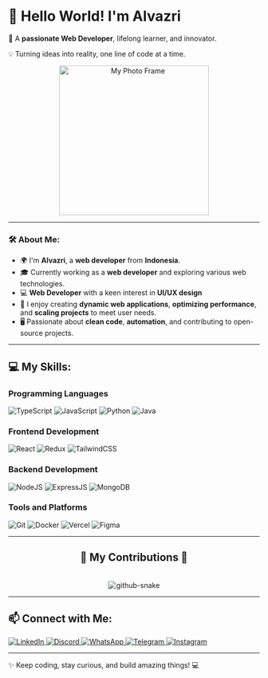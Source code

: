 
  <h1>🌟 Hello World! I'm Alvazri </h1>
  <p> 🔧 A <strong>passionate Web Developer</strong>, lifelong learner, and innovator. </p>
  <p>  💡 Turning ideas into reality, one line of code at a time.</p>
  
</div>

<div align="center">
  <img src="assets/profile-frame.gif" alt="My Photo Frame" width="300" />
</div>

---

### 🛠 **About Me:**
- 🌍 I'm **Alvazri**, a **web developer** from **Indonesia**.
- 🎓 Currently working as a **web developer** and exploring various web technologies.
- 💻 **Web Developer** with a keen interest in **UI/UX design**
- 🚀 I enjoy creating **dynamic web applications**, **optimizing performance**, and **scaling projects** to meet user needs.
- 🖥️ Passionate about **clean code**, **automation**, and contributing to open-source projects.

---

## 💻 **My Skills:**

### **Programming Languages**
![TypeScript](https://img.shields.io/badge/TypeScript-%23007ACC.svg?style=for-the-badge&logo=typescript&logoColor=white) 
![JavaScript](https://img.shields.io/badge/JavaScript-%23F7DF1E.svg?style=for-the-badge&logo=javascript&logoColor=black) 
![Python](https://img.shields.io/badge/Python-3670A0?style=for-the-badge&logo=python&logoColor=ffdd54) 
![Java](https://img.shields.io/badge/Java-%23ED8B00.svg?style=for-the-badge&logo=openjdk&logoColor=white)

### **Frontend Development**
![React](https://img.shields.io/badge/React-%2320232a.svg?style=for-the-badge&logo=react&logoColor=%2361DAFB) 
![Redux](https://img.shields.io/badge/Redux-%23593d88.svg?style=for-the-badge&logo=redux&logoColor=white) 
![TailwindCSS](https://img.shields.io/badge/TailwindCSS-%2338B2AC.svg?style=for-the-badge&logo=tailwind-css&logoColor=white)

### **Backend Development**
![NodeJS](https://img.shields.io/badge/Node.js-6DA55F?style=for-the-badge&logo=node.js&logoColor=white) 
![ExpressJS](https://img.shields.io/badge/Express.js-%23404d59.svg?style=for-the-badge&logo=express&logoColor=%2361DAFB) 
![MongoDB](https://img.shields.io/badge/MongoDB-%234ea94b.svg?style=for-the-badge&logo=mongodb&logoColor=white)

### **Tools and Platforms**
![Git](https://img.shields.io/badge/Git-%23F05033.svg?style=for-the-badge&logo=git&logoColor=white) 
![Docker](https://img.shields.io/badge/Docker-%230db7ed.svg?style=for-the-badge&logo=docker&logoColor=white) 
![Vercel](https://img.shields.io/badge/Vercel-%23000000.svg?style=for-the-badge&logo=vercel&logoColor=white) 
![Figma](https://img.shields.io/badge/Figma-%23F24E1E.svg?style=for-the-badge&logo=figma&logoColor=white)

---

<div align="center">
  <h2>🐍 My Contributions 🐍</h2>
  <br>
<picture>
  <source media="(prefers-color-scheme: dark)" srcset="https://raw.githubusercontent.com/tobiasmeyhoefer/tobiasmeyhoefer/output/github-snake-dark.svg" />
  <source media="(prefers-color-scheme: light)" srcset="https://raw.githubusercontent.com/tobiasmeyhoefer/tobiasmeyhoefer/output/github-snake.svg" />
  <img alt="github-snake" src="https://raw.githubusercontent.com/tobiasmeyhoefer/tobiasmeyhoefer/output/github-snake.svg" />
</picture>
</div>

---

<h2 align="left">📫 Connect with Me:</h2>
<div align="left">
  <a href="https://www.linkedin.com/in/zaidanusername">
    <img src="https://img.shields.io/badge/LinkedIn-%230077B5.svg?style=for-the-badge&logo=linkedin&logoColor=white" alt="LinkedIn">
  </a>
  <a href="https://discord.com/users/zaidanusername">
    <img src="https://img.shields.io/badge/Discord-%2371B7E6.svg?style=for-the-badge&logo=discord&logoColor=white" alt="Discord">
  </a>
  <a href="https://wa.me/zaidanusername">
    <img src="https://img.shields.io/badge/WhatsApp-%2304B32C.svg?style=for-the-badge&logo=whatsapp&logoColor=white" alt="WhatsApp">
  </a>
  <a href="https://t.me/zaidanusername">
    <img src="https://img.shields.io/badge/Telegram-%230078CC.svg?style=for-the-badge&logo=telegram&logoColor=white" alt="Telegram">
  </a>
  <a href="https://www.instagram.com/zaidanusername">
    <img src="https://img.shields.io/badge/Instagram-%23E4405F.svg?style=for-the-badge&logo=instagram&logoColor=white" alt="Instagram">
  </a>
</div>

---

✨ Keep coding, stay curious, and build amazing things! 💻


<!--
**AlvazriZulianSaputra/AlvazriZulianSaputra** is a ✨ _special_ ✨ repository because its `README.md` (this file) appears on your GitHub profile.

Here are some ideas to get you started:

- 🔭 I’m currently working on ...
- 🌱 I’m currently learning ...
- 👯 I’m looking to collaborate on ...
- 🤔 I’m looking for help with ...
- 💬 Ask me about ...
- 📫 How to reach me: ...
- 😄 Pronouns: ...
- ⚡ Fun fact: ...
-->

